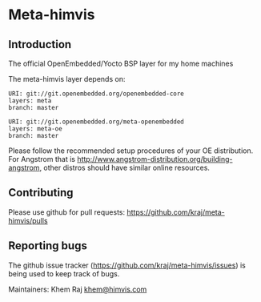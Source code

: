 Meta-himvis
================================

Introduction
-------------------------

The official OpenEmbedded/Yocto BSP layer for my home machines

The meta-himvis layer depends on:

	URI: git://git.openembedded.org/openembedded-core
	layers: meta
	branch: master

	URI: git://git.openembedded.org/meta-openembedded
	layers: meta-oe
	branch: master

Please follow the recommended setup procedures of your OE distribution. For Angstrom that is http://www.angstrom-distribution.org/building-angstrom, other distros should have similar online resources.


Contributing
-------------------------

Please use github for pull requests: https://github.com/kraj/meta-himvis/pulls

Reporting bugs
-------------------------

The github issue tracker (https://github.com/kraj/meta-himvis/issues) is being used to keep track of bugs.

Maintainers: Khem Raj <khem@himvis.com>
